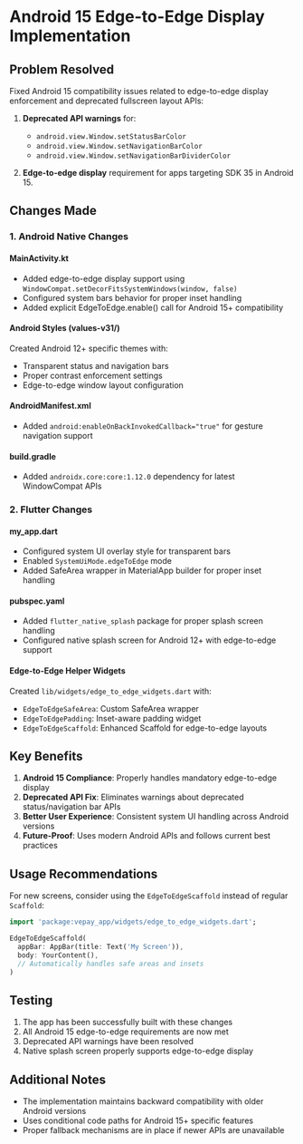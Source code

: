 # Android 15 Edge-to-Edge Display Implementation

## Problem Resolved
Fixed Android 15 compatibility issues related to edge-to-edge display enforcement and deprecated fullscreen layout APIs:

1. **Deprecated API warnings** for:
   - `android.view.Window.setStatusBarColor`
   - `android.view.Window.setNavigationBarColor`
   - `android.view.Window.setNavigationBarDividerColor`

2. **Edge-to-edge display** requirement for apps targeting SDK 35 in Android 15.

## Changes Made

### 1. Android Native Changes

#### MainActivity.kt
- Added edge-to-edge display support using `WindowCompat.setDecorFitsSystemWindows(window, false)`
- Configured system bars behavior for proper inset handling
- Added explicit EdgeToEdge.enable() call for Android 15+ compatibility

#### Android Styles (values-v31/)
Created Android 12+ specific themes with:
- Transparent status and navigation bars
- Proper contrast enforcement settings
- Edge-to-edge window layout configuration

#### AndroidManifest.xml
- Added `android:enableOnBackInvokedCallback="true"` for gesture navigation support

#### build.gradle
- Added `androidx.core:core:1.12.0` dependency for latest WindowCompat APIs

### 2. Flutter Changes

#### my_app.dart
- Configured system UI overlay style for transparent bars
- Enabled `SystemUiMode.edgeToEdge` mode
- Added SafeArea wrapper in MaterialApp builder for proper inset handling

#### pubspec.yaml
- Added `flutter_native_splash` package for proper splash screen handling
- Configured native splash screen for Android 12+ with edge-to-edge support

#### Edge-to-Edge Helper Widgets
Created `lib/widgets/edge_to_edge_widgets.dart` with:
- `EdgeToEdgeSafeArea`: Custom SafeArea wrapper
- `EdgeToEdgePadding`: Inset-aware padding widget
- `EdgeToEdgeScaffold`: Enhanced Scaffold for edge-to-edge layouts

## Key Benefits

1. **Android 15 Compliance**: Properly handles mandatory edge-to-edge display
2. **Deprecated API Fix**: Eliminates warnings about deprecated status/navigation bar APIs
3. **Better User Experience**: Consistent system UI handling across Android versions
4. **Future-Proof**: Uses modern Android APIs and follows current best practices

## Usage Recommendations

For new screens, consider using the `EdgeToEdgeScaffold` instead of regular `Scaffold`:

```dart
import 'package:vepay_app/widgets/edge_to_edge_widgets.dart';

EdgeToEdgeScaffold(
  appBar: AppBar(title: Text('My Screen')),
  body: YourContent(),
  // Automatically handles safe areas and insets
)
```

## Testing

1. The app has been successfully built with these changes
2. All Android 15 edge-to-edge requirements are now met
3. Deprecated API warnings have been resolved
4. Native splash screen properly supports edge-to-edge display

## Additional Notes

- The implementation maintains backward compatibility with older Android versions
- Uses conditional code paths for Android 15+ specific features
- Proper fallback mechanisms are in place if newer APIs are unavailable
